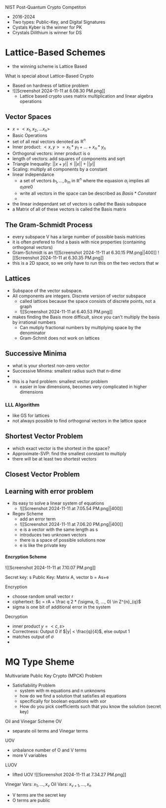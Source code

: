 NIST Post-Quantum Crypto Competiton
- 2016-2024
- Two types: Public-Key, and Digital Signatures
- Cystals Kyber is the winner for PK
- Crystals Dilithium is winner for DS

# Lattice-Based Schemes
- the winning scheme is Lattice Based

What is special about Lattice-Based Crypto
- Based on hardness of lattice problem
- ![[Screenshot 2024-11-11 at 6.08.30 PM.png]]
	- Lattice based crypto uses matrix multiplication and linear algebra operations

## Vector Spaces
- $x = < x_{1}, x_{2}, ... x_{n}>$
- Basic Operations
- set of all real vectors denoted as $\mathbb{R}^{n}$
- Inner product: $<x, y> = x_{1}*y_{1} + ... + x_{n}*y_{n}$
- Orthogonal vectors: inner product is o
- length of vectors: add squares of components and sqrt
- Triangle Inequality: $||x+y|| \leq ||x|| + ||y||$
- Scaling: multiply all components by a constant
- linear independance
	- a set of vectors $b_{1}, ... , b_{m}$ in $\mathbb{R}^{n}$ where the equasion $a_{i}$ implies all $a_{i} are 0$
	- write all vectors in the space can be described as $Basis * Constant$
	- 
- the linear independant set of vectors is called the Basis subspace
- a Matrix of all of these vectors is called the Basis matrix


## The Gram-Schmidt Process
- every subspace V has a large number of possible basis matricies
- it is often prefered to find a basis with nice properties (containing orthogonal vectors)
- Gram-Schmidt is an
![[Screenshot 2024-11-11 at 6.30.15 PM.png||400]]
![[Screenshot 2024-11-11 at 6.30.35 PM.png]]
- this is a 2D space, so we only have to run this on the two vectors that w 
## Lattices
- Subspace of the vector subspace.
- All components are integers. Discrete version of vector subspace
	- called lattices because the space consists of discrete points, not a graph
	- ![[Screenshot 2024-11-11 at 6.40.53 PM.png]]
- makes finding the Basis more difficult, since you can't multiply the basis by irrational numbers
	- Can mutiply fractional numbers by multiplying space by the denominator
	- Gram-Schmit does not work on lattices


## Successive Minima
- what is your shortest non-zero vector
- Successive Minima: smallest radius such that n-dime
- 
- this is a hard problem: smallest vector problem
	- easier in low dimensions, becomes very complicated in higher dimensions
### LLL Algorithm
- like GS for lattices
- not always possible to find orthogonal vectors in the lattice space

## Shortest Vector Problem
- which exact vector is the shortest in the space?
- Approximate-SVP: find the smallest constant to multiply
- there will be at least two shortest vectors

## Closest Vector Problem


## Learning with error problem
- its easy to solve a linear system of equations
	- ![[Screenshot 2024-11-11 at 7.05.54 PM.png||400]]
- Regev Scheme
	- add an error term
	- ![[Screenshot 2024-11-11 at 7.06.20 PM.png||400]]
	- e is a vector with the same length as s
	- introduces two unknown vectors
	- there is a space of possible solutions now
	- e is like the private key

#### Encryption Scheme
![[Screenshot 2024-11-11 at 7.10.07 PM.png]]

Secret key: s
Public Key: Matrix A, vector b = As+e

Encryption
- choose random small vector r
- ciphertext: $c = rA + \frac q 2 * (\sigma, 0, ..., 0) \in Z^{n}_{q}$
- sigma is one bit of additional error in the system

Decryption
- inner product $y = <c, s>$
- Correctness: Output 0 if $|y| < \frac{q}{4}$, else output 1
- matches output of $\sigma$
- 
# MQ Type Sheme
Multivariate Public Key Crypto (MPCK)
 Problem
 - Satisfiability Problem
	 - system with m equations and n unknowns
	 - how do we find a solution that satisfies all equations
	 - specifically for boolean equations with xor
	 - How do you pick coefficients such that you know the solution (secret key)

Oil and Vinegar Scheme OV
- separate oil terms and Vinegar terms

UOV
- unbalance number of O and V terms
- more V variables

LUOV
- lifted UOV
![[Screenshot 2024-11-11 at 7.34.27 PM.png]]

Vinegar Vars: $x_{1}, ..., x_{v}$
Oil Vars: $x_{v+1}, ..., x_{n}$
- V terms are the secret key
- O terms are public

